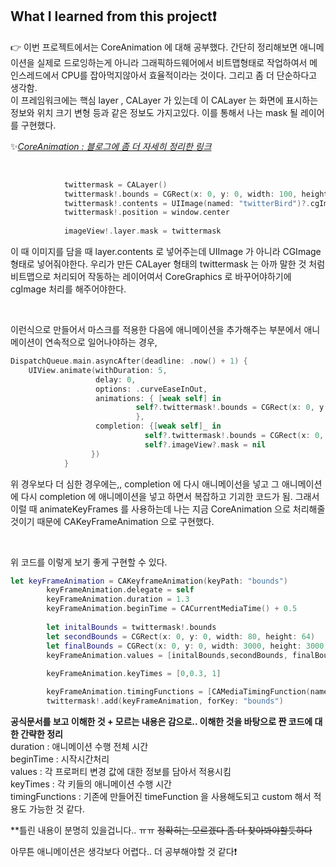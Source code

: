 ## What I learned from this project❗️

👉 이번 프로젝트에서는 CoreAnimation 에 대해 공부했다. 간단히 정리해보면 애니메이션을 실제로 드로잉하는게 아니라 그래픽하드웨어에서 비트맵형태로 작업하여서 메인스레드에서 CPU를 잡아먹지않아서 효율적이라는 것이다. 그리고 좀 더 단순하다고 생각함.  
 이 프레임워크에는 핵심 layer , CALayer 가 있는데 이 CALayer 는 화면에 표시하는 정보와 위치 크기 변형 등과 같은 정보도 가지고있다. 이를 통해서 나는 mask 될 레이어를 구현했다.  

   ✨[*CoreAnimation : 블로그에 좀 더 자세히 정리한 링크*](https://seoyoung612.tistory.com/191)

 <br>

~~~swift
            twittermask = CALayer()
            twittermask!.bounds = CGRect(x: 0, y: 0, width: 100, height: 100)
            twittermask!.contents = UIImage(named: "twitterBird")?.cgImage
            twittermask!.position = window.center
            
            imageView!.layer.mask = twittermask
~~~

이 때 이미지를 담을 때 layer.contents 로 넣어주는데 UIImage 가 아니라 CGImage 형태로 넣어줘야한다. 우리가 만든 CALayer 형태의 twittermask 는 아까 말한 것 처럼 비트맵으로 처리되어 작동하는 레이어여서 CoreGraphics 로 바꾸어야하기에 cgImage 처리를 해주어야한다.


<br>

이런식으로 만들어서 마스크를 적용한 다음에 애니메이션을 추가해주는 부분에서 애니메이션이 연속적으로 일어나야하는 경우,

~~~swift
DispatchQueue.main.asyncAfter(deadline: .now() + 1) {
    UIView.animate(withDuration: 5,
                   delay: 0,
                   options: .curveEaseInOut,
                   animations: { [weak self] in
                            self?.twittermask!.bounds = CGRect(x: 0, y: 0, width: 80, height: 80)
                            },
                   completion: {[weak self]_ in
                              self?.twittermask!.bounds = CGRect(x: 0, y: 0, width: 3000, height: 3000)
                              self?.imageView?.mask = nil
                  })
            }
~~~

위 경우보다 더 심한 경우에는,, completion 에 다시 애니메이선을 넣고 그 애니메이션에 다시 completion 에 애니메이션을 넣고 하면서 복잡하고 기괴한 코드가 됨. 그래서 이럴 때
animateKeyFrames 를 사용하는데 나는 지금 CoreAnimation 으로 처리해줄 것이기 때문에 CAKeyFrameAnimation 으로 구현했다.

<br>

위 코드를 이렇게 보기 좋게 구현할 수 있다.

~~~swift
let keyFrameAnimation = CAKeyframeAnimation(keyPath: "bounds")
        keyFrameAnimation.delegate = self
        keyFrameAnimation.duration = 1.3       
        keyFrameAnimation.beginTime = CACurrentMediaTime() + 0.5        
     
        let initalBounds = twittermask!.bounds
        let secondBounds = CGRect(x: 0, y: 0, width: 80, height: 64)
        let finalBounds = CGRect(x: 0, y: 0, width: 3000, height: 3000)
        keyFrameAnimation.values = [initalBounds,secondBounds, finalBounds]
        
        keyFrameAnimation.keyTimes = [0,0.3, 1]

        keyFrameAnimation.timingFunctions = [CAMediaTimingFunction(name: CAMediaTimingFunctionName.easeInEaseOut), CAMediaTimingFunction(name: CAMediaTimingFunctionName.easeOut)]
        twittermask!.add(keyFrameAnimation, forKey: "bounds")
~~~

**공식문서를 보고 이해한 것 + 모르는 내용은 감으로.. 이해한 것을 바탕으로 짠 코드에 대한 간략한 정리**  
duration : 애니메이션 수행 전체 시간  
beginTime : 시작시간처리  
values : 각 프로퍼티 변경 값에 대한 정보를 담아서 적용시킴  
keyTimes : 각 키들의 애니메이션 수행 시간   
timingFunctions : 기존에 만들어진 timeFunction 을 사용해도되고 custom 해서 적용도 가능한 것 같다.   

**틀린 내용이 분명히 있을겁니다.. ㅠㅠ ~~정확히는 모르겠다 좀 더 찾아봐야할듯하다~~

아무튼 애니메이션은 생각보다 어렵다.. 더 공부해야할 것 같다❗️